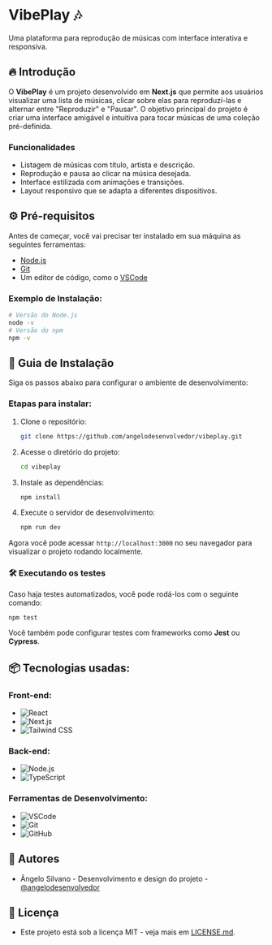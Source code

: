 # VibePlay 🎶
Uma plataforma para reprodução de músicas com interface interativa e responsiva.

## 🔥 Introdução
O **VibePlay** é um projeto desenvolvido em **Next.js** que permite aos usuários visualizar uma lista de músicas, clicar sobre elas para reproduzi-las e alternar entre "Reproduzir" e "Pausar". O objetivo principal do projeto é criar uma interface amigável e intuitiva para tocar músicas de uma coleção pré-definida.

### Funcionalidades
- Listagem de músicas com título, artista e descrição.
- Reprodução e pausa ao clicar na música desejada.
- Interface estilizada com animações e transições.
- Layout responsivo que se adapta a diferentes dispositivos.

## ⚙️ Pré-requisitos
Antes de começar, você vai precisar ter instalado em sua máquina as seguintes ferramentas:
- [Node.js](https://nodejs.org/en/)
- [Git](https://git-scm.com/)
- Um editor de código, como o [VSCode](https://code.visualstudio.com/)

### Exemplo de Instalação:
```bash
# Versão do Node.js
node -v
# Versão do npm
npm -v
```

## 🔨 Guia de Instalação

Siga os passos abaixo para configurar o ambiente de desenvolvimento:

### Etapas para instalar:

1. Clone o repositório:
   ```bash
   git clone https://github.com/angelodesenvolvedor/vibeplay.git
   ```

2. Acesse o diretório do projeto:
   ```bash
   cd vibeplay
   ```

3. Instale as dependências:
   ```bash
   npm install
   ```

4. Execute o servidor de desenvolvimento:
   ```bash
   npm run dev
   ```

Agora você pode acessar `http://localhost:3000` no seu navegador para visualizar o projeto rodando localmente.

### 🛠️ Executando os testes

Caso haja testes automatizados, você pode rodá-los com o seguinte comando:
```bash
npm test
```

Você também pode configurar testes com frameworks como **Jest** ou **Cypress**.

## 📦 Tecnologias usadas:

### Front-end:
- ![React](https://img.shields.io/badge/React-20232A?style=for-the-badge&logo=react&logoColor=61DAFB)
- ![Next.js](https://img.shields.io/badge/Next.js-000000?style=for-the-badge&logo=nextdotjs&logoColor=white)
- ![Tailwind CSS](https://img.shields.io/badge/Tailwind_CSS-38B2AC?style=for-the-badge&logo=tailwind-css&logoColor=white)

### Back-end:
- ![Node.js](https://img.shields.io/badge/Node.js-43853D?style=for-the-badge&logo=node-dot-js&logoColor=white)
- ![TypeScript](https://img.shields.io/badge/TypeScript-007ACC?style=for-the-badge&logo=typescript&logoColor=white)

### Ferramentas de Desenvolvimento:
- ![VSCode](https://img.shields.io/badge/VSCode-007ACC?style=for-the-badge&logo=visual-studio-code&logoColor=white)
- ![Git](https://img.shields.io/badge/Git-F05032?style=for-the-badge&logo=git&logoColor=white)
- ![GitHub](https://img.shields.io/badge/GitHub-181717?style=for-the-badge&logo=github&logoColor=white)

## 👷 Autores

- Ângelo Silvano - Desenvolvimento e design do projeto - [@angelodesenvolvedor](https://github.com/angelodesenvolvedor)

## 📄 Licença

- Este projeto está sob a licença MIT - veja mais em [LICENSE.md](./LICENSE).
